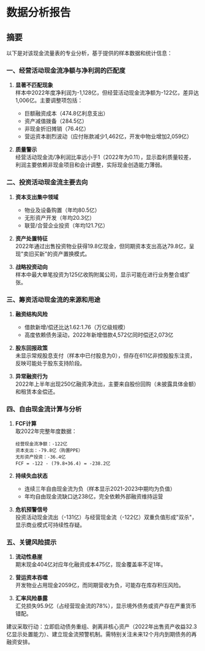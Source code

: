 # 数据分析报告

## 摘要
以下是对该现金流量表的专业分析，基于提供的样本数据和统计信息：

### 一、经营活动现金流净额与净利润的匹配度
1. **显著不匹配现象**  
样本中2022年度净利润为-1,128亿，但经营活动现金流净额为-122亿，差异达1,006亿。主要调整项包括：
   - 巨额融资成本（474.8亿利息支出）
   - 资产减值拨备（284.5亿）
   - 非现金折旧摊销（76.4亿）
   - 营运资本剧烈波动（应付账款减少1,462亿，开发中物业增加2,059亿）

2. **质量警示**  
经营活动现金流/净利润比率远小于1（2022年为0.11），显示盈利质量较差，利润主要依赖非现金项目和会计调整，实际现金创造能力薄弱。

### 二、投资活动现金流主要去向
1. **资本支出集中领域**  
   - 物业及设备购置（年均80.5亿）
   - 无形资产开发（年均20.3亿）
   - 联营/合营企业投资（年均121.7亿）

2. **资产处置特征**  
   2022年通过出售投资物业获得19.8亿现金，但同期资本支出高达79.8亿，呈现"卖旧买新"的资产置换模式。

3. **战略投资动向**  
   样本中最大单笔投资为125亿收购附属公司，显示可能在进行业务整合或扩张。

### 三、筹资活动现金流的来源和用途
1. **融资结构风险**  
   - 借款新增/偿还比达1.62:1.76（万亿级规模）
   - 高度依赖债务滚动，2022年新增借款4,572亿同时偿还2,073亿

2. **股东回报政策**  
   未显示常规股息支付（样本中已付股息为0），但存在611亿非控股股东注资，反映可能处于股东支持阶段。

3. **异常融资行为**  
   2022年上半年出现250亿融资净流出，主要来自股份回购（未披露具体金额）和租赁本金偿还。

### 四、自由现金流计算与分析
1. **FCF计算**  
   取2022年完整年度数据：
   ```
   经营现金流净额：-122亿
   资本支出：-79.8亿（购置PPE）
   无形资产投资：-36.4亿
   FCF = -122 - (79.8+36.4) = -238.2亿
   ```

2. **持续失血状态**  
   - 连续三年自由现金流为负（样本显示2021-2023中期均为负值）
   - 年均自由现金流缺口达238亿，完全依赖外部融资维持运营

3. **危机预警信号**  
   投资活动现金流出（-131亿）与经营现金流（-122亿）双重负值形成"双杀"，显示商业模式可持续性存疑。

### 五、关键风险提示
1. **流动性悬崖**  
   期末现金404亿对应年化融资成本475亿，现金覆盖率不足1年。

2. **营运资本吞噬**  
   开发物业占用现金2059亿，而同期营收为负，可能存在库存积压风险。

3. **汇率风险暴露**  
   汇兑损失95.9亿（占经营现金流的78%），显示境外债务或资产存在严重货币错配。

建议采取行动：立即启动债务重组、剥离非核心资产（2022年出售资产收益32.3亿显示处置能力）、建立现金流预警机制。需特别关注未来12个月内到期债务的再融资安排。

